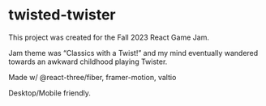 # twisted-twister

This project was created for the Fall 2023 React Game Jam.

Jam theme was “Classics with a Twist!” and my mind eventually wandered towards an awkward childhood playing Twister.

Made w/ @react-three/fiber, framer-motion, valtio

Desktop/Mobile friendly.
